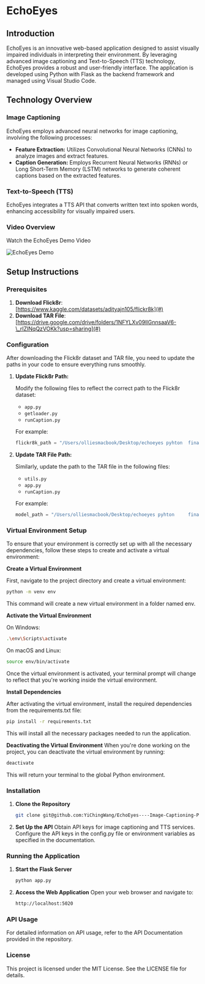 # EchoEyes

## Introduction

EchoEyes is an innovative web-based application designed to assist visually impaired individuals in interpreting their environment. By leveraging advanced image captioning and Text-to-Speech (TTS) technology, EchoEyes provides a robust and user-friendly interface. The application is developed using Python with Flask as the backend framework and managed using Visual Studio Code.

## Technology Overview

### Image Captioning

EchoEyes employs advanced neural networks for image captioning, involving the following processes:

- **Feature Extraction:** Utilizes Convolutional Neural Networks (CNNs) to analyze images and extract features.
- **Caption Generation:** Employs Recurrent Neural Networks (RNNs) or Long Short-Term Memory (LSTM) networks to generate coherent captions based on the extracted features.

### Text-to-Speech (TTS)

EchoEyes integrates a TTS API that converts written text into spoken words, enhancing accessibility for visually impaired users.

### Video Overview

Watch the EchoEyes Demo Video

![EchoEyes Demo](https://i.imgur.com/nytLJWo.gif)

## Setup Instructions

### Prerequisites

1. **Download Flick8r**: [https://www.kaggle.com/datasets/adityajn105/flickr8k](#)
2. **Download TAR File**: [https://drive.google.com/drive/folders/1NFYLXv09IlGnnsaaV6-\_rIZINqQzVOKk?usp=sharing](#)

### Configuration

After downloading the Flick8r dataset and TAR file, you need to update the paths in your code to ensure everything runs smoothly.

1. **Update Flick8r Path:**

   Modify the following files to reflect the correct path to the Flick8r dataset:

   - `app.py`
   - `getloader.py`
   - `runCaption.py`

   For example:

   ```python
   flickr8k_path = "/Users/olliesmacbook/Desktop/echoeyes pyhton  final project/EchoEyes/flask/flickr8k/Images", "/Users/olliesmacbook/Desktop/echoeyes pyhton final project/EchoEyes/flask/flickr8k/captions.txt", # Update this path
   ```

2. **Update TAR File Path:**

   Similarly, update the path to the TAR file in the following
   files:

   - `utils.py`
   - `app.py`
   - `runCaption.py`

   For example:

   ```python
   model_path = "/Users/olliesmacbook/Desktop/echoeyes pyhton     final project/EchoEyes/my_checkpoint.pth_backup.tar"  # Update this path
   ```

### Virtual Environment Setup

To ensure that your environment is correctly set up with all the necessary dependencies, follow these steps to create and activate a virtual environment:

**Create a Virtual Environment**

First, navigate to the project directory and create a virtual environment:

```bash
python -m venv env
```

This command will create a new virtual environment in a folder named env.

**Activate the Virtual Environment**

On Windows:

```bash
.\env\Scripts\activate
```

On macOS and Linux:

```bash
source env/bin/activate
```

Once the virtual environment is activated, your terminal prompt will change to reflect that you're working inside the virtual environment.

**Install Dependencies**

After activating the virtual environment, install the required dependencies from the requirements.txt file:

```bash
pip install -r requirements.txt
```

This will install all the necessary packages needed to run the application.

**Deactivating the Virtual Environment**
When you're done working on the project, you can deactivate the virtual environment by running:

```bash
deactivate
```

This will return your terminal to the global Python environment.

### Installation

1. **Clone the Repository**

   ```bash
   git clone git@github.com:YiChingWang/EchoEyes----Image-Captioning-Project.git
   ```

2. **Set Up the API**
   Obtain API keys for image captioning and TTS services.
   Configure the API keys in the config.py file or environment
   variables as specified in the documentation.

### Running the Application

1. **Start the Flask Server**
   ```bash
   python app.py
   ```
2. **Access the Web Application**
   Open your web browser and navigate to:

   ```bash
   http://localhost:5020
   ```

### API Usage

For detailed information on API usage, refer to the API Documentation provided in the repository.

### License

This project is licensed under the MIT License. See the LICENSE file for details.
